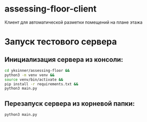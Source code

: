 # assessing-floor-client

Клиент для автоматической разметки помещений на плане этажа

# Запуск тестового сервера

## Инициализация сервера из консоли:

```bash
cd yksinner/assessing-floor && 
python3 -m venv venv && 
source venv/bin/activate &&
pip install -r requirements.txt &&
python3 main.py
```

## Перезапуск сервера из корневой папки:

```bash
python3 main.py
```
